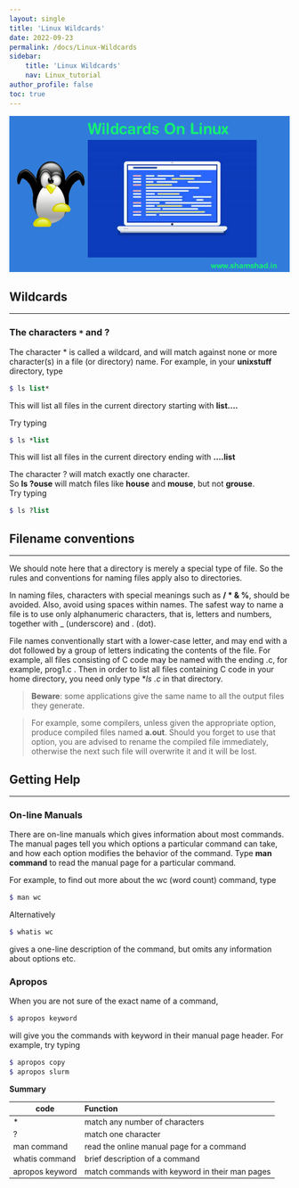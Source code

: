 ```yaml
---
layout: single
title: 'Linux Wildcards'
date: 2022-09-23
permalink: /docs/Linux-Wildcards
sidebar:
    title: 'Linux Wildcards'
    nav: Linux_tutorial
author_profile: false
toc: true
---
```


![Unix files system](/images/unix/Putorius-Feature-Default.webp)

## Wildcards
---
### The characters `*` and ?

The character * is called a wildcard, and will match against none or more character(s) in a file (or directory) name. For example, in your **unixstuff** directory, type

```scss
$ ls list*
```
This will list all files in the current directory starting with **list....**

Try typing

```scss
$ ls *list
```
This will list all files in the current directory ending with **....list**

The character ? will match exactly one character.  
So **ls ?ouse** will match files like **house** and **mouse**, but not **grouse**.  
Try typing

```scss
$ ls ?list
```
## Filename conventions
------------------------

We should note here that a directory is merely a special type of file. So the rules and conventions for naming files apply also to directories.

In naming files, characters with special meanings such as **/ * & %**, should be avoided. Also, avoid using spaces within names. The safest way to name a file is to use only alphanumeric characters, that is, letters and numbers, together with _ (underscore) and . (dot).

File names conventionally start with a lower-case letter, and may end with a dot followed by a group of letters indicating the contents of the file. For example, all files consisting of C code may be named with the ending .c, for example, prog1.c . Then in order to list all files containing C code in your home directory, you need only type **ls *.c** in that directory.

> **Beware**: some applications give the same name to all the output files they generate.  
  
> For example, some compilers, unless given the appropriate option, produce compiled files named **a.out**. Should you forget to use that option, you are advised to rename the compiled file immediately, otherwise the next such file will overwrite it and it will be lost.


## Getting Help
---

### On-line Manuals

There are on-line manuals which gives information about most commands. The manual pages tell you which options a particular command can take, and how each option modifies the behavior of the command. Type **man command** to read the manual page for a particular command.

For example, to find out more about the wc (word count) command, type

```scss
$ man wc
```
Alternatively

```scss
$ whatis wc
```
gives a one-line description of the command, but omits any information about options etc.

### Apropos

When you are not sure of the exact name of a command,

```scss
$ apropos keyword
```
will give you the commands with keyword in their manual page header. For example, try typing

```scss
$ apropos copy
$ apropos slurm
```

<b>Summary </b>

| code            | Function                                        |
| --------------  | :------------------------------                 |
| *               | match any number of characters                  |
| ?               | match one character                             |
| man command     | read the online manual page for a command       |
| whatis command  | brief description of a command                  |
| apropos keyword | match commands with keyword in their man pages  |
